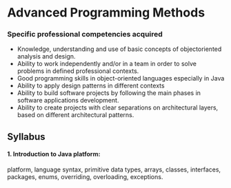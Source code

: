 # Advanced Programming Methods

### Specific professional competencies acquired
- Knowledge, understanding and use of basic concepts of objectoriented analysis and design.
- Ability to work independently and/or in a team in order to solve problems in defined professional contexts.
- Good programming skills in object-oriented languages especially in Java 
- Ability to apply design patterns in different contexts
- Ability to build software projects by following the main phases in software applications development.
- Ability to create projects with clear separations on architectural layers, based on different architectural patterns.

## Syllabus
#### 1. Introduction to Java platform: 
 platform, language syntax, primitive data types, arrays, classes, interfaces, packages, enums, overriding, overloading, exceptions.
###


